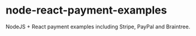 # node-react-payment-examples
NodeJS + React payment examples including Stripe, PayPal and Braintree.
